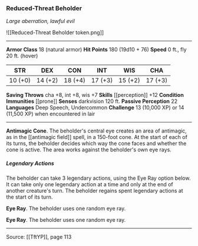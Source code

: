 ### Reduced-Threat Beholder
_Large aberration, lawful evil_

![[Reduced-Threat Beholder token.png]]


---

**Armor Class** 18 (natural armor)
**Hit Points** 180 (19d10 + 76)
**Speed** 0 ft., fly 20 ft. (hover)

| STR     | DEX     | CON     | INT     | WIS     | CHA     |
|---------|---------|---------|---------|---------|---------|
| 10 (+0) | 14 (+2) | 18 (+4) | 17 (+3) | 15 (+2) | 17 (+3) |

**Saving Throws** cha +8, int +8, wis +7
**Skills** [[perception]] +12
**Condition Immunities** [[prone]]
**Senses** darkvision 120 ft.
**Passive Perception** 22
**Languages** Deep Speech, Undercommon
**Challenge** 13 (10,000 XP) or 14 (11,500 XP) when encountered in lair

---

**Antimagic Cone**. The beholder's central eye creates an area of antimagic, as in the [[antimagic field]] spell, in a 150-foot cone. At the start of each of its turns, the beholder decides which way the cone faces and whether the cone is active. The area works against the beholder's own eye rays.

##### Legendary Actions
The beholder can take 3 legendary actions, using the Eye Ray option below. It can take only one legendary action at a time and only at the end of another creature's turn. The beholder regains spent legendary actions at the start of its turn.

**Eye Ray**. The beholder uses one random eye ray.

**Eye Ray**. The beholder uses one random eye ray.


---

Source: [[TftYP]], page 113